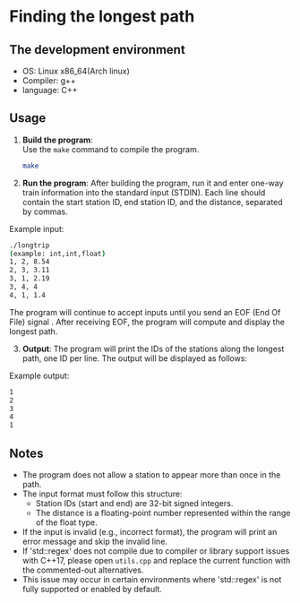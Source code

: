 # Finding the longest path

## The development environment
* OS: Linux x86_64(Arch linux)
* Compiler: g++
* language: C++

## Usage
1. **Build the program**:  
   Use the `make` command to compile the program.
   
   ```bash
   make
   ```

2. **Run the program**:
  After building the program, run it and enter one-way train information into the standard input (STDIN).
  Each line should contain the start station ID, end station ID, and the distance, separated by commas.

Example input:

```bash
./longtrip
(example: int,int,float)
1, 2, 8.54
2, 3, 3.11
3, 1, 2.19
3, 4, 4
4, 1, 1.4
```

  The program will continue to accept inputs until you send an EOF (End Of File) signal .
  After receiving EOF, the program will compute and display the longest path.

3. **Output**:
  The program will print the IDs of the stations along the longest path, one ID per line.
  The output will be displayed as follows:

Example output:

```bash
1
2
3
4
1
```

## Notes
* The program does not allow a station to appear more than once in the path.
* The input format must follow this structure:
  * Station IDs (start and end) are 32-bit signed integers.
  * The distance is a floating-point number represented within the range of the float type.
* If the input is invalid (e.g., incorrect format), the program will print an error message and skip the invalid line.
* If 'std::regex' does not compile due to compiler or library support issues with C++17, please open `utils.cpp` and replace the current function with the commented-out alternatives.
* This issue may occur in certain environments where 'std::regex' is not fully supported or enabled by default.
